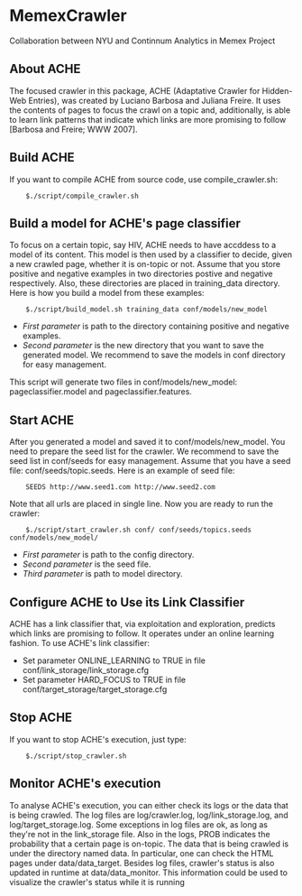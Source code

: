 MemexCrawler
============
Collaboration between NYU and Continnum Analytics in Memex Project

About ACHE
--------------------------------------------
The focused crawler in this package, ACHE (Adaptative Crawler for Hidden-Web Entries), was created by Luciano Barbosa and Juliana Freire. 
It uses the contents of pages to focus the crawl on a topic and, additionally, is able to learn link patterns that indicate which links are more promising to follow [Barbosa and Freire; WWW 2007].

Build ACHE
--------------------------------------------
If you want to compile ACHE from source code, use compile_crawler.sh:

        $./script/compile_crawler.sh
  
  
Build a model for ACHE's page classifier
--------------------------------------------
To focus on a certain topic, say HIV, ACHE needs to have accddess to a model of its content. This model is then 
used by a classifier to decide, given a new crawled page, whether it is on-topic or not. Assume that you store positive and negative examples in two directories postive and negative respectively. Also, these directories are placed in training_data directory. Here is how you build a model from these examples:
    
        $./script/build_model.sh training_data conf/models/new_model

- *First parameter* is path to the directory containing positive and negative examples.
- *Second parameter* is the new directory that you want to save the generated model. We recommend to save the models in conf directory for easy management.
  
This script will generate two files in conf/models/new_model: pageclassifier.model and pageclassifier.features.

Start ACHE
--------------------------------------------
After you generated a model and saved it to conf/models/new_model. You need to prepare the seed list for the crawler. We recommend to save the seed list in conf/seeds for easy management. Assume that you have a seed file: conf/seeds/topic.seeds. Here is an example of seed file:
  
        SEEDS http://www.seed1.com http://www.seed2.com
  
Note that all urls are placed in single line. Now you are ready to run the crawler:

        $./script/start_crawler.sh conf/ conf/seeds/topics.seeds conf/models/new_model/

- *First parameter* is path to the config directory.
- *Second parameter* is the seed file.
- *Third parameter* is path to model directory.

Configure ACHE to Use its Link Classifier
--------------------------------------------
ACHE has a link classifier that, via exploitation and exploration, predicts which links are promising to follow. It operates under an online learning fashion. To use ACHE's link classifier:

- Set parameter ONLINE_LEARNING to TRUE in file conf/link_storage/link_storage.cfg
- Set parameter HARD_FOCUS to TRUE in file conf/target_storage/target_storage.cfg

Stop ACHE
--------------------------------------------
If you want to stop ACHE's execution, just type:

        $./script/stop_crawler.sh

Monitor ACHE's execution
---------------------------
To analyse ACHE's execution, you can either check its logs or the data that is being crawled. 
The log files are log/crawler.log, log/link_storage.log, and log/target_storage.log. Some exceptions in 
log files are ok, as long as they're not in the link_storage file. Also in the logs, PROB indicates the
probability that a certain page is on-topic. 
The data that is being crawled is under the directory named data. In particular, one can check the HTML 
pages under data/data_target.
Besides log files, crawler's status is also updated in runtime at data/data_monitor. This information
could be used to visualize the crawler's status while it is running
